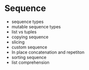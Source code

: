 # Sequence

- sequence types
- mutable sequence types
- list vs tuples
- copying sequence
- slicing 
- custom sequence
- In place concatenation and repetiton
- sorting sequence
- list comprehension